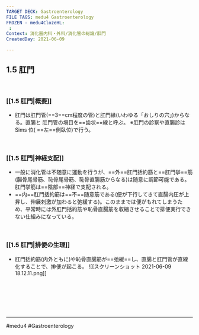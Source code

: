 ```yaml
---
TARGET DECK: Gastroenterology
FILE TAGS: medu4 Gastroenterology
FROZEN - medu4ClozeHL:
 : 
Context: 消化器内科・外科/消化管の総論/肛門
CreatedDay: 2021-06-09

---
```


## 1.5 肛門

<br>

### [[1.5 肛門|概要]]
* 肛門は肛門管(==3==cm程度の管)と肛門縁(いわゆる「おしりの穴」)からなる。直腸と 肛門管の境目を==歯状==線と呼ぶ。
※肛門の診察や直腸診は Sims 位( ==左==側臥位)で行う。
<!--ID: 1624766943237-->


<br>

### [[1.5 肛門|神経支配]]
* 一般に消化管は不随意に運動を行うが、==外==肛門括約筋と==肛門挙==筋(腸骨尾骨筋、恥骨尾骨筋、恥骨直腸筋からなる)は随意に調節可能である。肛門挙筋は==陰部==神経で支配される。
* ==内==肛門括約筋は==不==随意筋である(便が下行してきて直腸内圧が上昇し、伸展刺激が加わると弛緩する)。このままでは便がもれてしまうため、平常時には外肛門括約筋や恥骨直腸筋を収縮させることで排便実行できない仕組みになっている。
<!--ID: 1640438535860-->



<br>

### [[1.5 肛門|排便の生理]]
* 肛門括約筋(内外ともに)や恥骨直腸筋が==弛緩==し、直腸と肛門管が直線化することで、排便が起こる。 
![[スクリーンショット 2021-06-09 18.12.11.png]]
<!--ID: 1640438535868-->




<br>






<br><br><br>

---
#medu4 #Gastroenterology 
